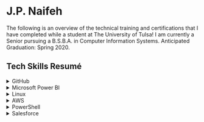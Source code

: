 
<h1>J.P. Naifeh</h1>
<p>The following is an overview of the technical training and certifications that I have completed while a student at The University of Tulsa! I am currently a Senior pursuing a B.S.B.A. in Computer Information Systems. Anticipated Graduation: Spring 2020.</p>
 
<h2>Tech Skills Resumé</h2>

<details><summary>GitHub</summary>
 <p>The First Day and First Week on GitHub training courses are designed to introduce new users to GitHub. Starting with the very basics and on through GitHub Pages and pull requests, these trainings provide the necessary basics to start using GitHub.</p>
 <h4>Courses Completed</h4> 
  <ul>
   <li><a href="https://lab.github.com/githubtraining/paths/first-day-on-github">First Day on GitHub</a></li>
   <li><a href="https://lab.github.com/githubtraining/paths/first-week-on-github">First Week on GitHub</a></li>
  </ul>
  <h4>Topics Covered</h4>
  <ul>
   <li>Getting Started with GitHub</li>
   <li>Communicating with Markdown</li>
   <li>Uploading a project to GitHub</li>
   <li>Working with GitHub Pages</li>
   <li>Reviewing pull requests</li>
   <li>Managing merge conflicts</li>
   <li>Securing workflows</li>
  </ul>
 <h4>Course Completion Verification</h4>
 <img src="github.png">
</details>

<details><summary>Microsoft Power BI</summary>
 <p>Microsoft Power BI is a business intelligence suite that enables working with extremely large datasets. In this training course, large datasets were imported into Power BI and visualized in several ways. Below is a link to a video overview of the dashboard I created as part of this course.</p>
 <h4>Course Completed</h4> 
 <ul>
  <li><a href="https://courses.edx.org/courses/course-v1:Microsoft+DAT207x+1T2017/course/">Microsoft: DAT207x Analyzing and Visualizing Data with Power BI</a></li>
 </ul>
 <h4>Topics Covered</h4>
 <ul>
  <li>Understanding key concepts in business intelligence, data analysis, and data visualization</li>
  <li>Importing your data and automatically creating dashboards from services such as Marketo, Salesforce, and
 Google Analytics</li>
  <li>Connecting to and importing your data, then shaping and transforming that data</li>
  <li>Enriching your data with business calculations</li>
  <li>Visualizing your data and authoring reports</li>
  <li>Scheduling automated refresh of your reports</li>
  <li>Creating dashboards based on reports and natural language queries</li>
  <li>Sharing dashboards across your organization</li>
  <li>Consuming dashboards in mobile apps</li>
  <li>Leveraging your Excel reports within Power BI</li>
  <li>Creating custom visualizations that you can use in dashboards and reports</li>
  <li>Collaborating within groups to author reports and dashboards</li>
  <li>Sharing dashboards effectively based on your organization’s needs</li>
  <li>Exploring live connections to data with Power BI</li>
  <li>Connecting directly to SQL Azure, HD Spark, and SQL Server Analysis Services</li>
  <li>Introduction to Power BI Development API</li>
  <li>Leveraging custom visuals in Power BI</li>
 </ul>
 <h4>Course Completion Verification</h4>
 <ul>
  <li><a href="Course | DAT207x | edX.pdf">Verification of Course Completion (Audit Track)</a></li>
 </ul>
 <br>
 <h4>Power BI Sample Implementation</h4>
  <p>The following report was created to demonstrate a few of the various visualizations available in Microsoft Power BI.</p> 
  <img src="PowerBIScreenshot.png"> 
  <p>The live version of this report can be accessed <a href="https://app.powerbi.com/groups/me/reports/cedca670-45a7-468b-abc7-ef6e0074448f?ctid=d4ff013c-62b7-4167-924f-5bd93e8202d3">here</a>.
  <br>A video overview of this dashboard may be viewed <a href="https://youtu.be/bMBHaFjhzdA">here</a>.
 </p>
</details>

<details><summary>Linux</summary>
 <p>The LPI Linux Essentials training explains the basics of Linux and builds up to cover the topics necessary to complete the LPI Linux Essentials Certification. The training included various hands-on labs where students could SSH into a Linux machine and complete various tasks using the command line. This course was completed in preparation for completing the LPI Linux Essentials Certification.</p>
 <h4>Course Completed</h4>
 <ul>
  <li><a href="https://linuxacademy.com/course/lpi-linuxessentials/">LPI Linux Essentials</a></li>
 </ul>
 <h4>Topics Covered</h4>
 <ul>
  <li>Getting started with Linux</li>
  <li>Open-source software</li>
  <li>Using the command line</li>
  <li>Working with and archiving files</li>
  <li>Data storage</li>
  <li>Users, groups, and permissions</li>
 </ul>
 <h4>Course Completion Certificate</h4>
    <img src="Linux_Cert.jpg">
 <br>
 <h4>Linux VPN Implementation</h4>
 <p>In addition to the LPI Linux Essentials training, I also set up a Virtual Private Network (VPN) utilizing Digital Ocean hardware running Ubuntu 19.04. Below is a screenshot verifying my installation.</p>
 <img src="DO_VPN_Proof.png">
</details>

<details><summary>AWS</summary>
  <h4>Course Completed</h4> 
  <ul>
   <li><a href="https://linuxacademy.com/course/aws-essentials-new/">AWS Essentials</a></li>
  </ul>
  <h4>Topics Covered</h4>
  <ul>
   <li>Getting started with AWS</li>
   <li>IAM</li>
   <li>Virtual Private Cloud (VPC)</li>
   <li>Elastic Cloud Compute (EC2)</li>
   <li>Storage Services</li>
   <li>RDS and DynamoDB</li>
   <li>Monitoring, Alerts, and Notifications</li>
   <li>Load Balancing, Elasticity, and Scalability</li>
   <li>Lambda (Serverless Compute)</li>
 </ul>
 <h4>Course Completion Certificate</h4>
 <img src="AWS_Cert.jpg">
</details>
 

<details><summary>PowerShell</summary>
 <p>PowerShell is a powerful tool used by network administrators to work with Windows machines and automate network management tasks. This training discussed commands, automation, scripting, working with the PowerShell pipeline, and many other useful topics.</p>
 <h4>Course Completed</h4> 
 <ul>
  <li><a href="https://www.linkedin.com/learning/powershell-5-essential-training/installing-the-windows-management-framework-5?autoplay=true&trk=learning-course_table-of-contents_video&upsellOrderOrigin=default_guest_learning">PowerShell 5 Essentials</a></li>
 </ul>
 <h4>Topics Covered</h4>
  <ul>
   <li>Installing Windows Management Framework 5</li>
   <li>Running commands (cmdlets)</li>
   <li>Discovering commands</li>
   <li>Understanding cmdlet syntax</li>
   <li>Resolving terse commands</li>
   <li>Finding and using local modules</li>
   <li>Working with files, printers, CSVs, and XML in the pipeline</li>
   <li>Selecting, sorting, and filtering object data</li>
   <li>Creating scripts</li>
   <li>Automating tasks</li>
   <li>Using PowerShell remoting</li>
 </ul>
 <h4>Course Completion Certificate</h4>
 <img src="Powershell_Certificate.jpg">
</details>

<details><summary>Salesforce</summary>
 <p>The Admin Beginner course for Salesforce is a series of hands-on labs and quizzes that guide users through various tasks associated with managing a Salesforce installation. The course also allowed access to a fully functional Salesforce account to experiment with various features of the platform.</p>
 <h4>Course Completed</h4> 
 <ul>
  <li><a href="https://trailhead.salesforce.com/en/content/learn/trails/force_com_admin_beginner">Salesforce: Admin Beginner Course</a></li>
 </ul>
 <h4>Topics Covered</h4>
 <ul>
   <li>Getting started with Salesforce</li>
   <li>Understanding the architecture</li>
   <li>Data modeling</li>
   <li>Data management (import/export)</li>
   <li>Customizing the Lightning Experience</li>
   <li>Working with the mobile app</li>
   <li>Engaging users</li>
   <li>Working with reports and dashboards</li>
 </ul>
 <h4>Course Completion Verification</h4>
  <img src="salesforce.jpg">
</details>
